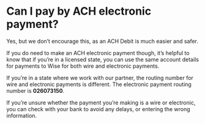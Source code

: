 # Can I pay by ACH electronic payment?

Yes, but we don’t encourage this, as an ACH Debit is much easier and safer.

If you do need to make an ACH electronic payment though, it’s helpful to know that if you’re in a licensed state, you can use the same account details for payments to Wise for both wire and electronic payments.

If you’re in a state where we work with our partner, the routing number for wire and electronic payments is different. The electronic payment routing number is **026073150**.

If you’re unsure whether the payment you’re making is a wire or electronic, you can check with your bank to avoid any delays, or entering the wrong information.
